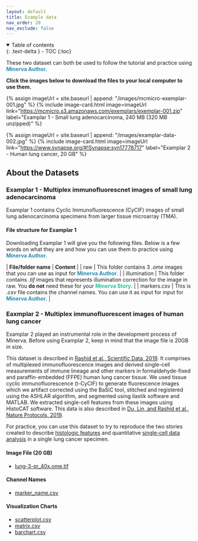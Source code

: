 ```yaml
---
layout: default
title: Example data
nav_order: 20
nav_exclude: false
---
```


<details open markdown="block">
  <summary>
    Table of contents
  </summary>
  {: .text-delta }
  - TOC
{:toc}
</details>

These two dataset can both be used to follow the tutorial and practice using <span style="color: #278AB0;">**Minerva Author**</span>. 

**Click the images below to download the files to your local computer to use them.**

<div class="basic-grid mt-6">

{% assign imageUrl = site.baseurl | append: "/images/mcmicro-exemplar-001.jpg" %}
{% include image-card.html 
    image=imageUrl
    link="https://mcmicro.s3.amazonaws.com/exemplars/exemplar-001.zip"
    label="Examplar 1 - Small lung adenocarcinoma, 240 MB (320 MB unzipped)"
%}

{% assign imageUrl = site.baseurl | append: "/images/examplar-data-002.jpg" %}
{% include image-card.html 
    image=imageUrl
    link="https://www.synapse.org/#!Synapse:syn17778717"
    label="Examplar 2 - Human lung cancer, 20 GB"
%}

</div><!-- end grid -->

## About the Datasets

### Examplar 1 - Multiplex immunofluorescnet images of small lung adenocarcinoma

Examplar 1 contains Cyclic Immunofluorescence (CyCIF) images of small lung adenocarcinoma specimens from larger tissue microarray (TMA).

#### File structure for Examplar 1

Downloading Examplar 1 will give you the following files. Below is a few words on what they are and how you can use them to practice using <span style="color: #278AB0;">**Minerva Author**</span>.

| **File/folder name** | **Content** |
| raw | This folder contains 3 *.ome* images that you can use as input for <span style="color: #278AB0;">**Minerva Author**</span>. |
| illumination | This folder contains *.tif* images that represents illumination correction for the image in raw. You **do not** need these for your <span style="color: #1DC690;">**Minerva Story**</span>. |
| markers.csv | This is *.csv* file contains the channel names. You can use it as input for input for <span style="color: #278AB0;">**Minerva Author**</span>. |

### Eaxmplar 2 - Multiplex immunofluorescent images of human lung cancer

Examplar 2 played an instrumental role in the development process of Minerva. Before using Examplar 2, keep in mind that the image file is 20GB in size.

This dataset is described in [Rashid et al., Scientific Data, 2019](https://www.nature.com/articles/s41597-019-0332-y). It comprises of multiplexed immunofluorescence images and derived single-cell measurements of immune lineage and other markers in formaldehyde-fixed and paraffin-embedded (FFPE) human lung cancer tissue. We used tissue cyclic immunofluorescence (t-CyCIF) to generate fluorescence images which we artifact corrected using the BaSiC tool, stitched and registered using the ASHLAR algorithm, and segmented using ilastik software and MATLAB. We extracted single-cell features from these images using HistoCAT software. This data is also described in [Du, Lin, and Rashid et al., Nature Protocols, 2019](https://www.nature.com/articles/s41596-019-0206-y).

For practice, you can use this dataset to try to reproduce the two stories created to describe [histologic features](https://www.cycif.org/data/du-lin-rashid-nat-protoc-2019/osd-LUNG_3.html) and quantitative [single-cell data analysis](https://www.cycif.org/data/du-lin-rashid-nat-protoc-2019/osd-LUNG_3_DATA.html) in a single lung cancer specimen.

#### Image File (20 GB)

- [lung-3-pr_40x.ome.tif](https://www.synapse.org/#!Synapse:syn17778717)

#### Channel Names

<!-- https://www.synapse.org/#!Synapse:syn21815856/files/ -->
- [marker_name.csv](https://gist.githubusercontent.com/thejohnhoffer/f08eac0a9e15ad50eeb21f84276c93e4/raw/marker_names.csv)

#### Visualization Charts

- [scatterplot.csv](https://gist.githubusercontent.com/thejohnhoffer/f08eac0a9e15ad50eeb21f84276c93e4/raw/scatterplot.csv)
- [matrix.csv](https://gist.githubusercontent.com/thejohnhoffer/f08eac0a9e15ad50eeb21f84276c93e4/raw/matrix.csv)
- [barchart.csv](https://gist.githubusercontent.com/thejohnhoffer/f08eac0a9e15ad50eeb21f84276c93e4/raw/barchart.csv)


